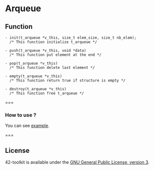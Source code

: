 Arqueue
==========

## Function

	- init(t_arqueue *v_this, size_t elem_size, size_t nb_elem);
	  /* This function initialize t_arqueue */

	- push(t_arqueue *v_this, void *data)
	  /* This function put element at the end */

	- pop(t_arqueue *v_this)
	  /* This function delete last element */

	- empty(t_arqueue *v_this)
	  /* This function return true if structure is empty */

	- destroy(t_arqueue *v_this)
	  /* This function free t_arqueue */

===
### How to use ?

You can see [example](https://github.com/42School/42-toolkit/tree/master/examples/libc/arqueue).

===
## License

42-toolkit is available under the [GNU General Public License, version 3](LICENSE).
